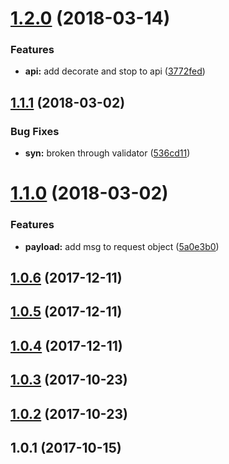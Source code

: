 <a name="1.2.0"></a>
# [1.2.0](https://github.com/wzrdtales/seneca-service-loader/compare/v1.1.1...v1.2.0) (2018-03-14)


### Features

* **api:** add decorate and stop to api ([3772fed](https://github.com/wzrdtales/seneca-service-loader/commit/3772fed))



<a name="1.1.1"></a>
## [1.1.1](https://github.com/wzrdtales/seneca-service-loader/compare/v1.1.0...v1.1.1) (2018-03-02)


### Bug Fixes

* **syn:** broken through validator ([536cd11](https://github.com/wzrdtales/seneca-service-loader/commit/536cd11))



<a name="1.1.0"></a>
# [1.1.0](https://github.com/wzrdtales/seneca-service-loader/compare/v1.0.6...v1.1.0) (2018-03-02)


### Features

* **payload:** add msg to request object ([5a0e3b0](https://github.com/wzrdtales/seneca-service-loader/commit/5a0e3b0))



<a name="1.0.6"></a>
## [1.0.6](https://github.com/wzrdtales/seneca-service-loader/compare/v1.0.5...v1.0.6) (2017-12-11)



<a name="1.0.5"></a>
## [1.0.5](https://github.com/wzrdtales/seneca-service-loader/compare/v1.0.4...v1.0.5) (2017-12-11)



<a name="1.0.4"></a>
## [1.0.4](https://github.com/wzrdtales/seneca-service-loader/compare/v1.0.3...v1.0.4) (2017-12-11)



<a name="1.0.3"></a>
## [1.0.3](https://github.com/wzrdtales/seneca-service-loader/compare/v1.0.2...v1.0.3) (2017-10-23)



<a name="1.0.2"></a>
## [1.0.2](https://github.com/wzrdtales/seneca-service-loader/compare/v1.0.1...v1.0.2) (2017-10-23)



<a name="1.0.1"></a>
## 1.0.1 (2017-10-15)



